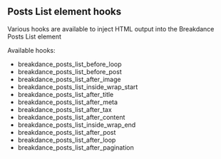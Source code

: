 ## Posts List element hooks

Various hooks are available to inject HTML output into the Breakdance Posts List element

Available hooks:

- breakdance_posts_list_before_loop
- breakdance_posts_list_before_post
- breakdance_posts_list_after_image
- breakdance_posts_list_inside_wrap_start
- breakdance_posts_list_after_title
- breakdance_posts_list_after_meta
- breakdance_posts_list_after_tax
- breakdance_posts_list_after_content
- breakdance_posts_list_inside_wrap_end
- breakdance_posts_list_after_post
- breakdance_posts_list_after_loop
- breakdance_posts_list_after_pagination
